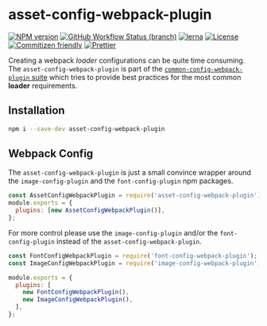 # asset-config-webpack-plugin

[![NPM version](https://badge.fury.io/js/asset-config-webpack-plugin.svg)](https://www.npmjs.com/package/asset-config-webpack-plugin)
[![GitHub Workflow Status (branch)](https://img.shields.io/github/workflow/status/namics/webpack-config-plugins/Node.js%20CI/master)](https://github.com/namics/webpack-config-plugins/actions?query=branch%3Amaster)
[![lerna](https://img.shields.io/badge/maintained%20with-lerna-cc00ff.svg)](https://lernajs.io/)
[![License](https://img.shields.io/badge/license-MIT-green.svg)](http://opensource.org/licenses/MIT)
[![Commitizen friendly](https://img.shields.io/badge/commitizen-friendly-brightgreen.svg)](http://commitizen.github.io/cz-cli/)
[![Prettier](https://img.shields.io/badge/Code%20Style-Prettier-green.svg)](https://github.com/prettier/prettier)

Creating a webpack _loader_ configurations can be quite time consuming.  
The `asset-config-webpack-plugin` is part of the [`common-config-webpack-plugin` suite](https://github.com/namics/webpack-config-plugins) which tries to provide best practices for the most common **loader** requirements.

## Installation

```bash
npm i --save-dev asset-config-webpack-plugin
```

## Webpack Config

The `asset-config-webpack-plugin` is just a small convince wrapper around the `image-config-plugin` and the `font-config-plugin` npm packages.

```js
const AssetConfigWebpackPlugin = require('asset-config-webpack-plugin');
module.exports = {
  plugins: [new AssetConfigWebpackPlugin()],
};
```

For more control please use the `image-config-plugin` and/or the `font-config-plugin` instead of the `asset-config-webpack-plugin`.

```js
const FontConfigWebpackPlugin = require('font-config-webpack-plugin');
const ImageConfigWebpackPlugin = require('image-config-webpack-plugin');

module.exports = {
  plugins: [
    new FontConfigWebpackPlugin(),
    new ImageConfigWebpackPlugin(),
  ],
};
```
